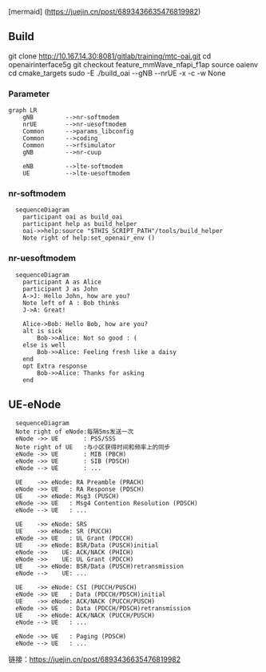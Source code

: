 [mermaid] (https://juejin.cn/post/6893436635476819982)
## Build
git clone http://10.167.14.30:8081/gitlab/training/mtc-oai.git
cd openairinterface5g
git checkout feature_mmWave_nfapi_f1ap
source oaienv
cd cmake_targets
sudo -E ./build_oai --gNB --nrUE -x -c -w None
### Parameter
```mermaid
graph LR
    gNB         -->nr-softmodem
    nrUE        -->nr-uesoftmodem
    Common      -->params_libconfig
    Common      -->coding
    Common      -->rfsimulator
    gNB         -->nr-cuup

    eNB         -->lte-softmodem
    UE          -->lte-uesoftmodem
```
### nr-softmodem
```mermaid
  sequenceDiagram
    participant oai as build_oai
    participant help as build_helper
    oai->>help:source "$THIS_SCRIPT_PATH"/tools/build_helper
    Note right of help:set_openair_env ()
```
### nr-uesoftmodem
```mermaid
  sequenceDiagram
    participant A as Alice
    participant J as John
    A->J: Hello John, how are you?
    Note left of A : Bob thinks
    J->A: Great!

    Alice->Bob: Hello Bob, how are you?
    alt is sick
        Bob->>Alice: Not so good : (
    else is well
        Bob->>Alice: Feeling fresh like a daisy
    end
    opt Extra response
        Bob->>Alice: Thanks for asking
    end
```

## UE-eNode
```mermaid
  sequenceDiagram
  Note right of eNode:每隔5ms发送一次
  eNode ->> UE       : PSS/SSS 
  Note right of UE   :与小区获得时间和频率上的同步
  eNode ->> UE       : MIB (PBCH)
  eNode ->> UE       : SIB (PDSCH)
  eNode --> UE       : ...

  UE    ->> eNode: RA Preamble (PRACH)
  eNode ->> UE   : RA Response (PDSCH)
  UE    ->> eNode: Msg3 (PUSCH)
  eNode ->> UE   : Msg4 Contention Resolution (PDSCH)
  eNode --> UE   : ...
  
  UE    ->> eNode: SRS
  UE    ->> eNode: SR (PUCCH)
  eNode ->> UE   : UL Grant (PDCCH)
  UE    ->> eNode: BSR/Data (PUSCH)initial
  eNode ->>    UE: ACK/NACK (PHICH)
  eNode ->>    UE: UL Grant (PDCCH)
  UE    ->> eNode: BSR/Data (PUSCH)retransmission
  eNode -->    UE: ...

  UE    ->> eNode: CSI (PUCCH/PUSCH)
  eNode ->> UE   : Data (PDCCH/PDSCH)initial
  UE    ->> eNode: ACK/NACK (PUCCH/PUSCH)
  eNode ->> UE   : Data (PDCCH/PDSCH)retransmission
  UE    ->> eNode: ACK/NACK (PUCCH/PUSCH)
  eNode --> UE   : ...
  
  eNode ->> UE   : Paging (PDSCH)
  eNode --> UE   : ...

```

链接：https://juejin.cn/post/6893436635476819982